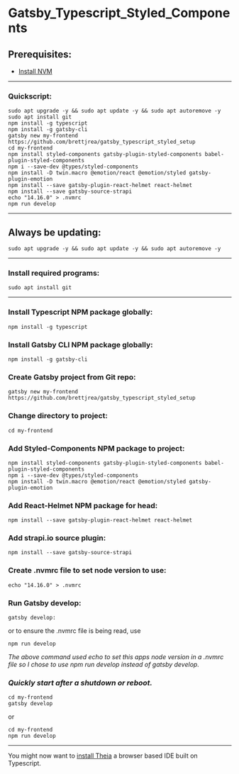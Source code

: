 # Gatsby_Typescript_Styled_Components

## Prerequisites:

* [Install NVM](https://github.com/brettjrea/Debian_Install_NVM)

---

### Quickscript:

```
sudo apt upgrade -y && sudo apt update -y && sudo apt autoremove -y
sudo apt install git
npm install -g typescript
npm install -g gatsby-cli
gatsby new my-frontend https://github.com/brettjrea/gatsby_typescript_styled_setup
cd my-frontend
npm install styled-components gatsby-plugin-styled-components babel-plugin-styled-components
npm i --save-dev @types/styled-components
npm install -D twin.macro @emotion/react @emotion/styled gatsby-plugin-emotion
npm install --save gatsby-plugin-react-helmet react-helmet
npm install --save gatsby-source-strapi
echo "14.16.0" > .nvmrc
npm run develop
```

---

## Always be updating:

```
sudo apt upgrade -y && sudo apt update -y && sudo apt autoremove -y
```

---

### Install required programs:

```
sudo apt install git
```

---

### Install Typescript NPM package globally:

```
npm install -g typescript
```

### Install Gatsby CLI NPM package globally:

```
npm install -g gatsby-cli
```

### Create Gatsby project from Git repo:

```
gatsby new my-frontend https://github.com/brettjrea/gatsby_typescript_styled_setup
```

### Change directory to project:

```
cd my-frontend
```

### Add Styled-Components NPM package to project:

```
npm install styled-components gatsby-plugin-styled-components babel-plugin-styled-components
npm i --save-dev @types/styled-components
npm install -D twin.macro @emotion/react @emotion/styled gatsby-plugin-emotion
```

### Add React-Helmet NPM package for head:

```
npm install --save gatsby-plugin-react-helmet react-helmet
```

### Add strapi.io source plugin:

```
npm install --save gatsby-source-strapi
```

### Create .nvmrc file to set node version to use:

```
echo "14.16.0" > .nvmrc
```

### Run Gatsby develop:

```
gatsby develop:
```

or to ensure the .nvmrc file is being read, use

```
npm run develop
```

*The above command used echo to set this apps node version in a .nvmrc file so I chose to use npm run develop instead of gatsby develop.*

### *Quickly start after a shutdown or reboot.*

```
cd my-frontend
gatsby develop
```

or

```
cd my-frontend
npm run develop
```

---

You might now want to [install Theia](https://github.com/brettjrea/Debian_Theia_IDE_Patched) a browser based IDE built on Typescript.

